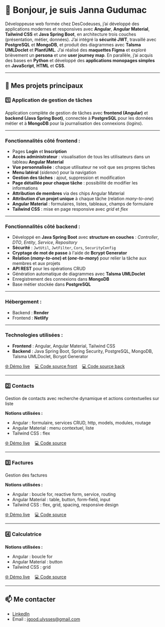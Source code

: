 # 👋 Bonjour, je suis Janna Gudumac

Développeuse web formée chez DesCodeuses, j’ai développé des applications modernes et responsives avec **Angular**, **Angular Material**, **Tailwind CSS** et **Java Spring Boot**, en architecture trois couches (présentation, métier, données).
J’ai intégré la **sécurité JWT**, travaillé avec **PostgreSQL** et **MongoDB**, et produit des diagrammes avec **Talsma UMLDoclet** et **PlantUML**.
J’ai réalisé des **maquettes Figma** et exploré brièvement un **persona** et une **user journey map**.
En parallèle, j’ai acquis des bases en **Python** et développé des **applications monopages simples** en **JavaScript**, **HTML** et **CSS**.

---

## 🌟 Mes projets principaux

### 1️⃣ **Application de gestion de tâches**

Application complète de gestion de tâches avec **frontend (Angular)** et **backend (Java Spring Boot)**, connectée à **PostgreSQL** pour les données métier et à **MongoDB** pour la journalisation des connexions (*logins*).

---

### **Fonctionnalités côté frontend** :

* Pages **Login** et **Inscription**
* **Accès administrateur** : visualisation de tous les utilisateurs dans un tableau **Angular Material**
* **Vue personnalisée** : chaque utilisateur ne voit que ses propres tâches
* **Menu latéral** (*sidenav*) pour la navigation
* **Gestion des tâches** : ajout, suppression et modification
* **Page détaillée pour chaque tâche** : possibilité de modifier les informations
* **Attribution de membres** via des chips Angular Material 
* **Attribution d’un projet unique** à chaque tâche (relation *many-to-one*)
* **Angular Material** : formulaires, listes, tableaux, champs de formulaire
* **Tailwind CSS** : mise en page responsive avec *grid* et *flex*

---

### **Fonctionnalités côté backend** :

* Développé en **Java Spring Boot** avec **structure en couches** : *Controller*, *DTO*, *Entity*, *Service*, *Repository*
* **Sécurité** : `JwtUtil`, `JwtFilter`, `Cors`, `SecurityConfig`
* **Cryptage de mot de passe** à l'aide de **Bcrypt Generator**
* **Relation (*many-to-one*) et (*one-to-many*)** pour relier la tâche aux membres et aux projets
* **API REST** pour les opérations CRUD
* Génération automatique de diagrammes avec **Talsma UMLDoclet**
* Enregistrement des connexions dans **MongoDB**
* Base métier stockée dans **PostgreSQL**

---

### **Hébergement** :

* Backend : **Render**
* Frontend : **Netlify**

---

### **Technologies utilisées** :

* **Frontend** : Angular, Angular Material, Tailwind CSS
* **Backend** : Java Spring Boot, Spring Security, PostgreSQL, MongoDB, Talsma UMLDoclet, Bcrypt Generator

[🌐 Démo live](https://todo-front25.netlify.app) &nbsp;&nbsp; [💻 Code source front](https://github.com/jannagudumac/todo-front) &nbsp;&nbsp; [💻 Code source back](https://github.com/jannagudumac/todo-back)

---

### 2️⃣ **Contacts**
Gestion de contacts avec recherche dynamique et actions contextuelles sur liste

**Notions utilisées :**
- Angular : formulaire, services CRUD, http, models, modules, routage
- Angular Material : menu contextuel, liste
- Tailwind CSS : flex

[🌐 Démo live](https://descodeuses-contact-app7.netlify.app/) &nbsp;&nbsp; [💻 Code source](https://github.com/jannagudumac/descodeuses-contact-app) 

---

### 3️⃣ **Factures**
Gestion des factures

**Notions utilisées :**
- Angular : boucle for, reactive form, service, routing
- Angular Material : table, button, form-field, input
- Tailwind CSS : flex, grid, spacing, responsive design

[🌐 Démo live](https://descodeuses-facture-app7.netlify.app/) &nbsp;&nbsp; [💻 Code source](https://github.com/jannagudumac/descodeuses-facture-app)

---

### 4️⃣ **Calculatrice**

**Notions utilisées :**
- Angular : boucle for
- Angular Material : button
- Tailwind CSS : grid

[🌐 Démo live](https://descodeuses-calculatrice-app7.netlify.app/) &nbsp;&nbsp; [💻 Code source](https://github.com/jannagudumac/descodeuses-calculatrice-app)
  
---

## 📫 Me contacter
- [LinkedIn](https://www.linkedin.com/in/jannagudumac/)
- Email : jgood.ulysses@gmail.com
